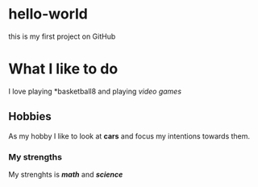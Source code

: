 # hello-world
this is my first project on GitHub

# What I like to do

I love playing *basketball8 and playing *video games*

## Hobbies

As my hobby I like to look at **cars** and focus my intentions towards them. 

### My strengths
My strenghts is ***math*** and ***science***
